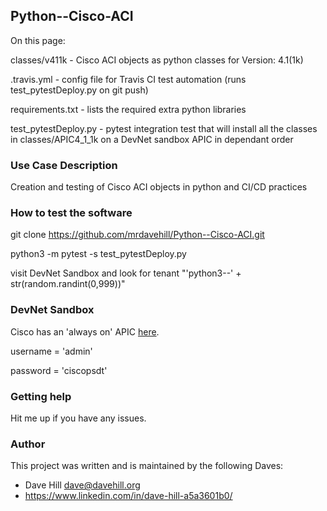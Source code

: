 ## Python--Cisco-ACI

On this page:

classes/v411k - Cisco ACI objects as python classes for Version: 4.1(1k)

.travis.yml - config file for Travis CI test automation (runs test_pytestDeploy.py on git push)

requirements.txt - lists the required extra python libraries

test_pytestDeploy.py - pytest integration test that will install all the classes in classes/APIC4_1_1k on a DevNet sandbox APIC in dependant order
 
### Use Case Description

Creation and testing of Cisco ACI objects in python and CI/CD practices

### How to test the software

git clone https://github.com/mrdavehill/Python--Cisco-ACI.git

python3 -m pytest -s test_pytestDeploy.py

visit DevNet Sandbox and look for tenant "'python3--' + str(random.randint(0,999))"

### DevNet Sandbox

Cisco has an 'always on' APIC [here](https://sandboxapicdc.cisco.com/). 

username = 'admin'

password = 'ciscopsdt'

### Getting help

Hit me up if you have any issues.

### Author

This project was written and is maintained by the following Daves:

* Dave Hill <dave@davehill.org>
* https://www.linkedin.com/in/dave-hill-a5a3601b0/

